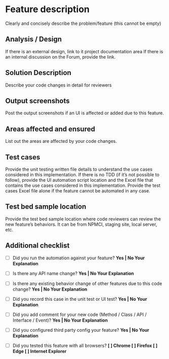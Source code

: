 # Feature description

Clearly and concisely describe the problem/feature (this cannot be empty)

## Analysis / Design

If there is an external design, link to it project documentation area
If there is an internal discussion on the Forum, provide the link.

## Solution Description

Describe your code changes in detail for reviewers

## Output screenshots

Post the output screenshots if an UI is affected or added due to this feature.

## Areas affected and ensured

List out the areas are affected by your code changes.

## Test cases

Provide the unit testing written file details to understand the use cases considered in this implementation.
If there is no TDD (if it’s not possible to follow), provide the UI automation script location and the Excel file that contains the use cases considered in this implementation.
Provide the test cases Excel file alone if the feature cannot be automated in any case.

## Test bed sample location

Provide the test bed sample location where code reviewers can review the new feature’s behaviors. It can be from NPMCI, staging site, local server, etc.

## Additional checklist

- [ ] Did you run the automation against your feature? <b> Yes | No Your Explanation </b>

- [ ] Is there any API name change? <b> Yes | No Your Explanation </b>

- [ ] Is there any existing behavior change of other features due to this code change? <b> Yes | No Your Explanation </b>

- [ ] Did you record this case in the unit test or UI test? <b> Yes | No Your Explanation </b>

- [ ] Did you add comment for your new code (Method / Class / API / Interface / Event)? <b> Yes | No Your Explanation </b>

- [ ] Did you configured third party config your feature? <b> Yes | No Your Explanation </b>

- [ ] Did you tested this feature with all browsers? <b> [ ] Chrome [ ] Firefox [ ] Edge [ ] Internet Explorer </b>

 

